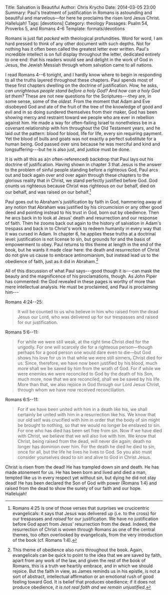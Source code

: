 Title: Salvation is Beautiful
Author: Chris Krycho
Date: 2014-03-05 23:00
Summary: Paul's treatment of justification in Romans is astounding and beautiful and marvelous&mdash;for here he proclaims the risen lord Jesus Christ. Hallelujah!
Tags: [devotions]
Category: theology
Passages: Psalm 54, Proverbs 5, and Romans 4–6
Template: formats/devotions

Romans is just flat *packed* with theological profundities. Word for word, I am
hard pressed to think of any other document with such depths. Not for nothing
has it often been called the greatest letter ever written. Paul's incredible
intellect is on full display throughout the letter, dedicated entirely to one
end: that his readers would see and delight in the work of God in Jesus, the
Jewish Messiah through whom salvation came to all nations.

I read Romans 4--6 tonight, and I hardly know where to begin in responding to
all the truths layered throughout these chapters. Paul spends most of these
first chapters dwelling on the doctrine of justification. *How,* he asks, *can
unrighteous people stand before a holy God? And how can a holy God let them?*
These are not new questions for the Scriptures---they are, in some sense, some
of the *oldest*. From the moment that Adam and Eve disobeyed God and ate of the
fruit of the tree of the knowledge of good and evil and in so doing sundered
themselves from their maker, God has been showing mercy and restraint toward we
people who are ever in rebellion against him. He made a way for often-failing
Israel to nonetheless be in a covenant relationship with him throughout the Old
Testament years, and he laid out the pattern: blood for blood, life for life,
every sin requiring payment. Yet the blood of bulls and goats was not exactly a
perfect substitute for a human being. God passed over sins because he was
merciful and kind and longsuffering---but he is also just, and justice must be
done.

It is with all this as a(n often-referenced) backdrop that Paul lays out his
doctrine of justification. Having shown in chapter 3 that Jesus is the answer to
the problem of sinful people standing before a righteous God, Paul arcs out and
back again over and over again through these chapters to the glorious reality
that in Christ, we stand perfectly justified before God. God counts us righteous
because Christ was righteous on our behalf, died on our behalf, and was raised
on our behalf.[^raised]

Paul goes out to Abraham's justification by faith in God, hammering away at any
notion that Abraham was justified by his circumcision or any other good deed and
pointing instead to his trust in God, born out by obedience. Then he arcs back
in to look at Jesus' death and resurrection and our response of faith. Then he
zooms back out again to the history of salvation in Adam's trespass and back in
to Christ's work to redeem humanity in every way that it was cursed in Adam. In
chapter 6, he applies these truths at a doctrinal level: justification is not
license to sin, but grounds for and the basis of empowerment to obey. Paul
returns to this theme at length in the end of the book, but he wants it made
clear here: the death and resurrection of Christ do not give us cause to embrace
antinomianism, but instead lead us to the obedience of faith, just as it did in
Abraham.[^obey]

All of this discussion of what Paul says---good though it is---can mask the beauty
and the magnificence of his proclamations, though. As John Piper has commented:
the God revealed in these pages is worthy of more than mere intellectual
analysis. He must be proclaimed, and Paul is proclaiming him---

Romans 4:24--25:

> It will be counted to us who believe in him who raised from
> the dead Jesus our Lord, who was delivered up for our trespasses and raised
> for our justification.

Romans 5:6--11:

> For while we were still weak, at the right time Christ died for the ungodly.
> For one will scarcely die for a righteous person—though perhaps for a good
> person one would dare even to die—but God shows his love for us in that while
> we were still sinners, Christ died for us. Since, therefore, we have now been
> justified by his blood, much more shall we be saved by him from the wrath of
> God. For if while we were enemies we were reconciled to God by the death of
> his Son, much more, now that we are reconciled, shall we be saved by his life.
> More than that, we also rejoice in God through our Lord Jesus Christ, through
> whom we have now received reconciliation.

Romans 6:5--11:

> For if we have been united with him in a death like his, we shall certainly be
> united with him in a resurrection like his. We know that our old self was
> crucified with him in order that the body of sin might be brought to nothing,
> so that we would no longer be enslaved to sin. For one who has died has been
> set free from sin. Now if we have died with Christ, we believe that we will
> also live with him. We know that Christ, being raised from the dead, will
> never die again; death no longer has dominion over him. For the death he died
> he died to sin, once for all, but the life he lives he lives to God. So you
> also must consider yourselves dead to sin and alive to God in Christ Jesus.

Christ is risen from the dead! He has trampled down sin and death. He has made
atonement for us. He has been born and lived and died a man, tempted like us in
every respect yet without sin, but dying he did not stay dead! He has been
declared the Son of God with power (Romans 1:4) and raised from the dead to
show the surety of our faith and our hope. Hallelujah!

[^raised]: Romans 4:25 is one of those verses that surprises we crucicentric
evangelicals: it says that Jesus was delivered up (i.e. to the cross) for our
trespasses and *raised* for our justification. We have no justification before
God apart from Jesus' resurrection from the dead. Indeed, the resurrection of
Christ is woven through Romans as one of the central themes, too often
overlooked by evangelicals, from the very introduction of the book (cf. Romans
1:4).

[^obey]: This theme of obedience also runs throughout the book. Again,
evangelicals can be quick to point to the idea that we are saved by faith,
apart from any work of the law, and given the rest of the book of Romans, this
is a truth we heartily embrace, and in which we should rejoice. But the faith
in view, as James reminds us in his epistle, is not a sort of abstract,
intellectual affirmation or an emotional rush of good feeling toward God. It is
belief that produces obedience; if it does not produce obedience, *it is not
real faith and we remain unjustified*.